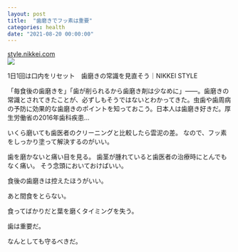 ```yaml
---
layout: post
title:  "歯磨きでフッ素は重要"
categories: health
date: "2021-08-20 00:00:00"
---
```



<div class="card">
  <a href="https://style.nikkei.com/article/DGXKZO43896870Y9A410C1W10600"></a>
  <div class="card__header">
    <a href="https://style.nikkei.com/article/DGXKZO43896870Y9A410C1W10600">style.nikkei.com</a>
  </div>
  <div class="card__image">
    <img src="https://article-image-ix.nikkei.com/https%3A%2F%2Fimgix-proxy.n8s.jp%2FDSXZZO4407270023042019000000.jpg?auto=format%2Ccompress&bg=ffffff&ch=Width%2CDPR&dpr=2&fit=fill&h=428&ixlib=php-1.2.1&w=813&s=a78252cc97ed73488d4adc0cf157f32e">
  </div>
  <div class="card__title">
    <p>1日1回は口内をリセット　歯磨きの常識を見直そう｜NIKKEI STYLE</p>
  </div>
  <div class="card__description">
    <p>「毎食後の歯磨きを」「歯が削られるから歯磨き剤は少なめに」——。歯磨きの常識とされてきたことが、必ずしもそうではないとわかってきた。虫歯や歯周病の予防に効果的な歯磨きのポイントを知っておこう。日本人は歯磨き好きだ。厚生労働省の2016年歯科疾患…</p>
  </div>
</div>


いくら磨いても歯医者のクリーニングと比較したら雲泥の差。
なので、フッ素をしっかり塗って解決するのがいい。

歯を磨かないと痛い目を見る。
歯茎が腫れていると歯医者の治療時にとんでもなく痛い。
そう念頭においておけばいい。

食後の歯磨きは控えたほうがいい。

あと間食をとらない。

食ってばかりだと葉を磨くタイミングを失う。

歯は重要だ。

なんとしても守るべきだ。
